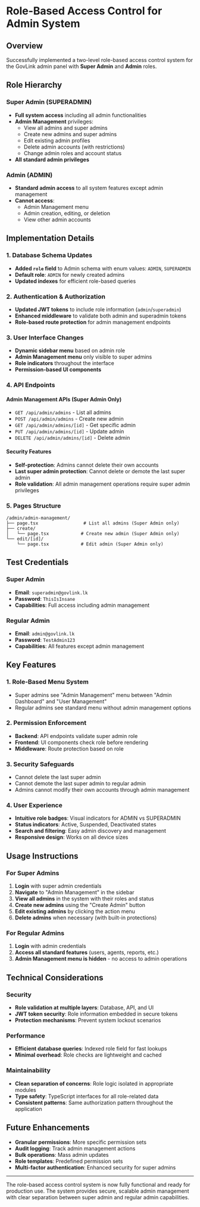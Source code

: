 # Role-Based Access Control for Admin System

## Overview

Successfully implemented a two-level role-based access control system for the GovLink admin panel with **Super Admin** and **Admin** roles.

## Role Hierarchy

### Super Admin (SUPERADMIN)

- **Full system access** including all admin functionalities
- **Admin Management** privileges:
  - View all admins and super admins
  - Create new admins and super admins
  - Edit existing admin profiles
  - Delete admin accounts (with restrictions)
  - Change admin roles and account status
- **All standard admin privileges**

### Admin (ADMIN)

- **Standard admin access** to all system features except admin management
- **Cannot access**:
  - Admin Management menu
  - Admin creation, editing, or deletion
  - View other admin accounts

## Implementation Details

### 1. Database Schema Updates

- **Added `role` field** to Admin schema with enum values: `ADMIN`, `SUPERADMIN`
- **Default role**: `ADMIN` for newly created admins
- **Updated indexes** for efficient role-based queries

### 2. Authentication & Authorization

- **Updated JWT tokens** to include role information (`admin`/`superadmin`)
- **Enhanced middleware** to validate both admin and superadmin tokens
- **Role-based route protection** for admin management endpoints

### 3. User Interface Changes

- **Dynamic sidebar menu** based on admin role
- **Admin Management menu** only visible to super admins
- **Role indicators** throughout the interface
- **Permission-based UI components**

### 4. API Endpoints

#### Admin Management APIs (Super Admin Only)

- `GET /api/admin/admins` - List all admins
- `POST /api/admin/admins` - Create new admin
- `GET /api/admin/admins/[id]` - Get specific admin
- `PUT /api/admin/admins/[id]` - Update admin
- `DELETE /api/admin/admins/[id]` - Delete admin

#### Security Features

- **Self-protection**: Admins cannot delete their own accounts
- **Last super admin protection**: Cannot delete or demote the last super admin
- **Role validation**: All admin management operations require super admin privileges

### 5. Pages Structure

```
/admin/admin-management/
├── page.tsx                 # List all admins (Super Admin only)
├── create/
│   └── page.tsx            # Create new admin (Super Admin only)
└── edit/[id]/
    └── page.tsx            # Edit admin (Super Admin only)
```

## Test Credentials

### Super Admin

- **Email**: `superadmin@govlink.lk`
- **Password**: `ThisIsInsane`
- **Capabilities**: Full access including admin management

### Regular Admin

- **Email**: `admin@govlink.lk`
- **Password**: `TestAdmin123`
- **Capabilities**: All features except admin management

## Key Features

### 1. Role-Based Menu System

- Super admins see "Admin Management" menu between "Admin Dashboard" and "User Management"
- Regular admins see standard menu without admin management options

### 2. Permission Enforcement

- **Backend**: API endpoints validate super admin role
- **Frontend**: UI components check role before rendering
- **Middleware**: Route protection based on role

### 3. Security Safeguards

- Cannot delete the last super admin
- Cannot demote the last super admin to regular admin
- Admins cannot modify their own accounts through admin management

### 4. User Experience

- **Intuitive role badges**: Visual indicators for ADMIN vs SUPERADMIN
- **Status indicators**: Active, Suspended, Deactivated states
- **Search and filtering**: Easy admin discovery and management
- **Responsive design**: Works on all device sizes

## Usage Instructions

### For Super Admins

1. **Login** with super admin credentials
2. **Navigate** to "Admin Management" in the sidebar
3. **View all admins** in the system with their roles and status
4. **Create new admins** using the "Create Admin" button
5. **Edit existing admins** by clicking the action menu
6. **Delete admins** when necessary (with built-in protections)

### For Regular Admins

1. **Login** with admin credentials
2. **Access all standard features** (users, agents, reports, etc.)
3. **Admin Management menu is hidden** - no access to admin operations

## Technical Considerations

### Security

- **Role validation at multiple layers**: Database, API, and UI
- **JWT token security**: Role information embedded in secure tokens
- **Protection mechanisms**: Prevent system lockout scenarios

### Performance

- **Efficient database queries**: Indexed role field for fast lookups
- **Minimal overhead**: Role checks are lightweight and cached

### Maintainability

- **Clean separation of concerns**: Role logic isolated in appropriate modules
- **Type safety**: TypeScript interfaces for all role-related data
- **Consistent patterns**: Same authorization pattern throughout the application

## Future Enhancements

- **Granular permissions**: More specific permission sets
- **Audit logging**: Track admin management actions
- **Bulk operations**: Mass admin updates
- **Role templates**: Predefined permission sets
- **Multi-factor authentication**: Enhanced security for super admins

---

The role-based access control system is now fully functional and ready for production use. The system provides secure, scalable admin management with clear separation between super admin and regular admin capabilities.
